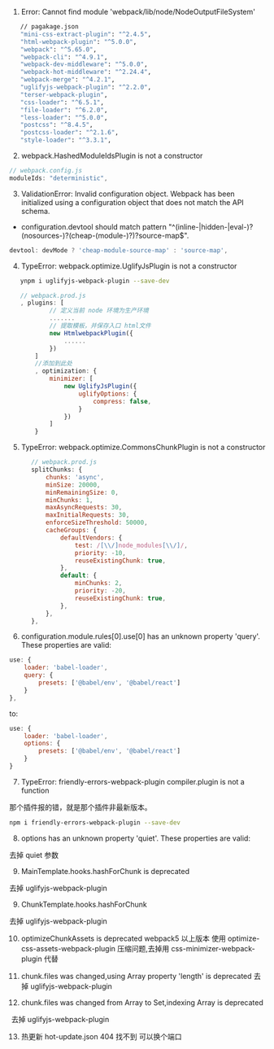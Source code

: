 1.  Error: Cannot find module 'webpack/lib/node/NodeOutputFileSystem'

```bash
   // pagakage.json
   "mini-css-extract-plugin": "^2.4.5",
   "html-webpack-plugin": "^5.0.0",
   "webpack": "^5.65.0",
   "webpack-cli": "^4.9.1",
   "webpack-dev-middleware": "^5.0.0",
   "webpack-hot-middleware": "^2.24.4",
   "webpack-merge": "^4.2.1",
   "uglifyjs-webpack-plugin": "^2.2.0",
   "terser-webpack-plugin",
   "css-loader": "^6.5.1",
   "file-loader": "^6.2.0",
   "less-loader": "^5.0.0",
   "postcss": "^8.4.5",
   "postcss-loader": "^2.1.6",
   "style-loader": "^3.3.1",
```

2.  webpack.HashedModuleIdsPlugin is not a constructor

```javascript
// webpack.config.js
moduleIds: "deterministic",
```

3.  ValidationError: Invalid configuration object. Webpack has been initialized using a configuration object that does not match the API schema.

- configuration.devtool should match pattern "^(inline-|hidden-|eval-)?(nosources-)?(cheap-(module-)?)?source-map$".

```javascript
devtool: devMode ? 'cheap-module-source-map' : 'source-map',
```

4.  TypeError: webpack.optimize.UglifyJsPlugin is not a constructor

```bash
   ynpm i uglifyjs-webpack-plugin --save-dev
```

```javascript
   // webpack.prod.js
   , plugins: [
           // 定义当前 node 环境为生产环境
           .......
           // 提取模板，并保存入口 html文件
           new HtmlwebpackPlugin({
               ......
           })
       ]
       //添加到此处
       , optimization: {
           minimizer: [
               new UglifyJsPlugin({
                   uglifyOptions: {
                       compress: false,
                   }
               })
           ]
       }
```

5.  TypeError: webpack.optimize.CommonsChunkPlugin is not a constructor

```javascript
      // webpack.prod.js
      splitChunks: {
          chunks: 'async',
          minSize: 20000,
          minRemainingSize: 0,
          minChunks: 1,
          maxAsyncRequests: 30,
          maxInitialRequests: 30,
          enforceSizeThreshold: 50000,
          cacheGroups: {
              defaultVendors: {
                  test: /[\\/]node_modules[\\/]/,
                  priority: -10,
                  reuseExistingChunk: true,
              },
              default: {
                  minChunks: 2,
                  priority: -20,
                  reuseExistingChunk: true,
              },
          },
      },
```

6.  configuration.module.rules[0].use[0] has an unknown property 'query'. These properties are valid:

```javascript
use: {
    loader: 'babel-loader',
    query: {
        presets: ['@babel/env', '@babel/react']
    }
},
```

to:

```javascript
use: {
    loader: 'babel-loader',
    options: {
        presets: ['@babel/env', '@babel/react']
    }
}
```

7.  TypeError: friendly-errors-webpack-plugin compiler.plugin is not a function

那个插件报的错，就是那个插件非最新版本。

```bash
npm i friendly-errors-webpack-plugin --save-dev
```

8.  options has an unknown property 'quiet'. These properties are valid:

去掉 quiet 参数

9.  MainTemplate.hooks.hashForChunk is deprecated

去掉 uglifyjs-webpack-plugin

9.  ChunkTemplate.hooks.hashForChunk

去掉 uglifyjs-webpack-plugin

10. optimizeChunkAssets is deprecated webpack5 以上版本 使用 optimize-css-assets-webpack-plugin 压缩问题,去掉用 css-minimizer-webpack-plugin 代替

11. chunk.files was changed,using Array property 'length' is deprecated 去掉 uglifyjs-webpack-plugin

12. chunk.files was changed from Array to Set,indexing Array is deprecated

​ 去掉 uglifyjs-webpack-plugin

13. 热更新 hot-update.json 404 找不到 可以换个端口
